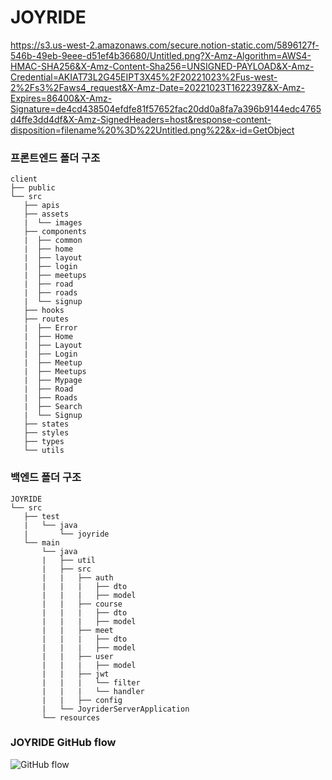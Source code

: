 # JOYRIDE

https://s3.us-west-2.amazonaws.com/secure.notion-static.com/5896127f-546b-49eb-9eee-d51ef4b36680/Untitled.png?X-Amz-Algorithm=AWS4-HMAC-SHA256&X-Amz-Content-Sha256=UNSIGNED-PAYLOAD&X-Amz-Credential=AKIAT73L2G45EIPT3X45%2F20221023%2Fus-west-2%2Fs3%2Faws4_request&X-Amz-Date=20221023T162239Z&X-Amz-Expires=86400&X-Amz-Signature=de4cd438504efdfe81f57652fac20dd0a8fa7a396b9144edc4765d4ffe3dd4df&X-Amz-SignedHeaders=host&response-content-disposition=filename%20%3D%22Untitled.png%22&x-id=GetObject

### 프론트엔드 폴더 구조

```
client
├── public
└── src
   ├── apis
   ├── assets
   |  └── images
   ├── components
   |  ├── common
   |  ├── home
   |  ├── layout
   |  ├── login
   |  ├── meetups
   |  ├── road
   |  ├── roads
   |  └── signup
   ├── hooks
   ├── routes
   |  ├── Error
   |  ├── Home
   |  ├── Layout
   |  ├── Login
   |  ├── Meetup
   |  ├── Meetups
   |  ├── Mypage
   |  ├── Road
   |  ├── Roads
   |  ├── Search
   |  └── Signup
   ├── states
   ├── styles
   ├── types
   └── utils
```

### 백엔드 폴더 구조

```
JOYRIDE
└── src
   ├── test
   |   └── java
   |       └── joyride
   └── main
       └── java
       |   ├── util
       |   ├── src
       |   |   ├── auth
       |   |   |   ├── dto
       |   |   |   ├── model
       |   |   ├── course
       |   |   |   ├── dto
       |   |   |   ├── model
       |   |   ├── meet
       |   |   |   ├── dto
       |   |   |   ├── model
       |   |   ├── user
       |   |   |   ├── model
       |   |   ├── jwt
       |   |   |   └── filter
       |   |   |   └── handler
       |   |   ├── config
       |   └── JoyriderServerApplication
       └── resources
```

### JOYRIDE GitHub flow

![GitHub flow](https://user-images.githubusercontent.com/78777461/183014551-24e1c15b-d1d9-4f62-9c73-464fbbd662c0.png)
